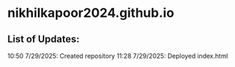 # nikhilkapoor2024.github.io
## List of Updates:
10:50 7/29/2025: Created repository
11:28 7/29/2025: Deployed index.html
